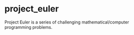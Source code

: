 # project_euler
Project Euler is a series of challenging mathematical/computer programming problems.
